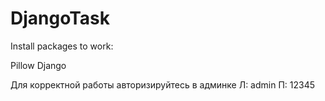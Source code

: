 # DjangoTask
Install packages to work:

Pillow
Django

Для корректной работы авторизируйтесь в админке
Л: admin
П: 12345

